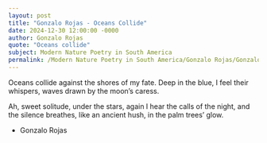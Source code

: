 ```yaml
---
layout: post
title: "Gonzalo Rojas - Oceans Collide"
date: 2024-12-30 12:00:00 -0000
author: Gonzalo Rojas
quote: "Oceans collide"
subject: Modern Nature Poetry in South America
permalink: /Modern Nature Poetry in South America/Gonzalo Rojas/Gonzalo Rojas - Oceans Collide
---
```


Oceans collide
against the shores of my fate.
Deep in the blue,
I feel their whispers,
waves drawn
by the moon’s caress.

Ah, sweet solitude,
under the stars,
again I hear
the calls of the night,
and the silence breathes,
like an ancient hush,
in the palm trees’ glow.

- Gonzalo Rojas
